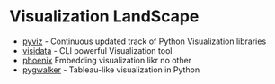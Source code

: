 # Visualization LandScape

- [pyviz](https://pyviz.org/overviews/index.html) - Continuous updated track of Python Visualization libraries
- [visidata](https://www.visidata.org/) - CLI powerful Visualization tool
- [phoenix](https://github.com/Arize-ai/phoenix) Embedding visualization likr no other
- [pygwalker](https://github.com/Kanaries/pygwalker) - Tableau-like visualization in Python
